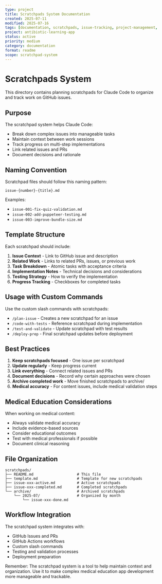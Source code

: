 ```yaml
---
type: project
title: Scratchpads System Documentation
created: 2025-07-11
modified: 2025-07-16
tags: [documentation, scratchpads, issue-tracking, project-management, workflow, antibiotic-app, github, claude-code, development-process]
project: antibiotic-learning-app
status: active
priority: medium
category: documentation
format: readme
scope: scratchpad-system
---
```


# Scratchpads System

This directory contains planning scratchpads for Claude Code to organize and track work on GitHub issues.

## Purpose

The scratchpad system helps Claude Code:
- Break down complex issues into manageable tasks
- Maintain context between work sessions
- Track progress on multi-step implementations
- Link related issues and PRs
- Document decisions and rationale

## Naming Convention

Scratchpad files should follow this naming pattern:
```
issue-{number}-{title}.md
```

Examples:
- `issue-001-fix-quiz-validation.md`
- `issue-002-add-puppeteer-testing.md`
- `issue-003-improve-bundle-size.md`

## Template Structure

Each scratchpad should include:

1. **Issue Context** - Link to GitHub issue and description
2. **Related Work** - Links to related PRs, issues, or previous work
3. **Task Breakdown** - Atomic tasks with acceptance criteria
4. **Implementation Notes** - Technical decisions and considerations
5. **Testing Strategy** - How to verify the implementation
6. **Progress Tracking** - Checkboxes for completed tasks

## Usage with Custom Commands

Use the custom slash commands with scratchpads:

- `/plan-issue` - Creates a new scratchpad for an issue
- `/code-with-tests` - Reference scratchpad during implementation
- `/test-and-validate` - Update scratchpad with test results
- `/deploy-prep` - Final scratchpad updates before deployment

## Best Practices

1. **Keep scratchpads focused** - One issue per scratchpad
2. **Update regularly** - Keep progress current
3. **Link everything** - Connect related issues and PRs
4. **Document decisions** - Record why certain approaches were chosen
5. **Archive completed work** - Move finished scratchpads to archive/
6. **Medical accuracy** - For content issues, include medical validation steps

## Medical Education Considerations

When working on medical content:
- Always validate medical accuracy
- Include evidence-based sources
- Consider educational outcomes
- Test with medical professionals if possible
- Document clinical reasoning

## File Organization

```
scratchpads/
├── README.md                    # This file
├── template.md                  # Template for new scratchpads
├── issue-xxx-active.md          # Active scratchpads
├── issue-xxx-completed.md       # Completed scratchpads
└── archive/                     # Archived scratchpads
    └── 2025-07/                 # Organized by month
        └── issue-xxx-done.md
```

## Workflow Integration

The scratchpad system integrates with:
- GitHub Issues and PRs
- GitHub Actions workflows
- Custom slash commands
- Testing and validation processes
- Deployment preparation

Remember: The scratchpad system is a tool to help maintain context and organization. Use it to make complex medical education app development more manageable and trackable.